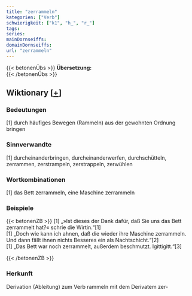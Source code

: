 ```yaml
---
title: "zerrammeln"
kategorien: ["Verb"]
schwierigkeit: ["k1", "h_", "r_"]
tags:
series:
mainDornseiffs:
domainDornseiffs:
url: "zerrammeln"
---
```


{{< betonenÜbs >}}
**Übersetzung:**  
{{< /betonenÜbs >}}

## Wiktionary [[+](https://de.wiktionary.org/wiki/zerrammeln)]

### Bedeutungen
[1] durch häufiges Bewegen (Rammeln) aus der gewohnten Ordnung bringen  

### Sinnverwandte
[1] durcheinanderbringen, durcheinanderwerfen, durchschütteln, zerrammen, zerstrampeln, zerstrappeln, zerwühlen  

### Wortkombinationen
[1] das Bett zerrammeln, eine Maschine zerrammeln  

### Beispiele
{{< betonenZB >}}
[1] „»Ist dieses der Dank dafür, daß Sie uns das Bett zerrammelt hat?« schrie die Wirtin.“[1]  
[1] „Doch wie kann ich ahnen, daß die wieder ihre Maschine zerrammeln. Und dann fällt ihnen nichts Besseres ein als Nachtschicht.“[2]  
[1] „Das Bett war noch zerrammelt, außerdem beschmutzt. Igittigitt.“[3]  

{{< /betonenZB >}}
### Herkunft
Derivation (Ableitung) zum Verb rammeln mit dem Derivatem zer-  


